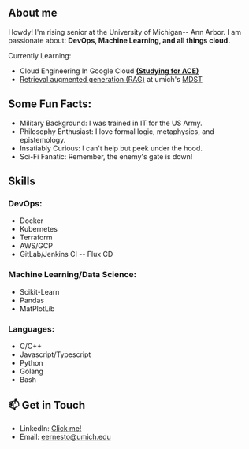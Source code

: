 ## About me
Howdy! I'm rising senior at the University of Michigan-- Ann Arbor. I am passionate about: **DevOps, Machine Learning, and all things cloud.**

Currently Learning:
  - Cloud Engineering In Google Cloud **[(Studying for ACE)](https://cloud.google.com/learn/certification/cloud-engineer)**
  - [Retrieval augmented generation (RAG)](https://github.com/Ernesto905/W24-llm-augmentation) at umich's [MDST](https://mdst.club/)


## Some Fun Facts:
- Military Background: I was trained in IT for the US Army.
- Philosophy Enthusiast: I love formal logic, metaphysics, and epistemology.
- Insatiably Curious: I can't help but peek under the hood.
- Sci-Fi Fanatic: Remember, the enemy's gate is down!

## Skills

### DevOps:

- Docker
- Kubernetes
- Terraform
- AWS/GCP
- GitLab/Jenkins CI -- Flux CD

### Machine Learning/Data Science:

- Scikit-Learn
- Pandas
- MatPlotLib

### Languages:
- C/C++
- Javascript/Typescript
- Python
- Golang
- Bash

## 📫 Get in Touch

- LinkedIn: [Click me!](https://www.linkedin.com/in/ernesto-enriquez/)
- Email: [eernesto@umich.edu](mailto:eernesto@umich.edu)

